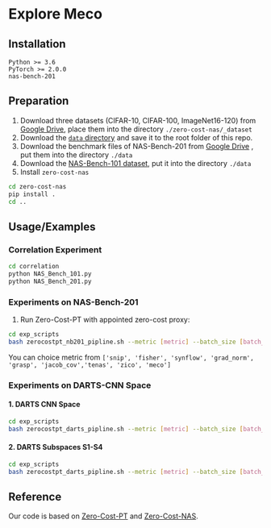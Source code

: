 # Explore Meco

## Installation

```
Python >= 3.6
PyTorch >= 2.0.0
nas-bench-201
```

## Preparation

1. Download three datasets (CIFAR-10, CIFAR-100, ImageNet16-120) from [Google Drive](https://drive.google.com/drive/folders/1T3UIyZXUhMmIuJLOBMIYKAsJknAtrrO4),  place them into the directory `./zero-cost-nas/_dataset`
2. Download the [`data` directory](https://drive.google.com/drive/folders/18Eia6YuTE5tn5Lis_43h30HYpnF9Ynqf?usp=sharing) and save it to the root folder of this repo. 
3. Download the benchmark files of NAS-Bench-201 from [Google Drive](https://drive.google.com/file/d/1SKW0Cu0u8-gb18zDpaAGi0f74UdXeGKs/view) , put them into the directory `./data`
4. Download the [NAS-Bench-101 dataset](https://storage.googleapis.com/nasbench/nasbench_only108.tfrecord), put it into the directory `./data`
5. Install `zero-cost-nas`
 ```bash
 cd zero-cost-nas
 pip install .
 cd ..
 ```

## Usage/Examples

### Correlation Experiment

```bash
cd correlation
python NAS_Bench_101.py
python NAS_Bench_201.py
```




### Experiments on NAS-Bench-201

1. Run Zero-Cost-PT with appointed zero-cost proxy:
```bash
cd exp_scripts
bash zerocostpt_nb201_pipline.sh --metric [metric] --batch_size [batch_size] --seed [seed]
```
You can choice metric from `['snip', 'fisher', 'synflow', 'grad_norm', 'grasp', 'jacob_cov','tenas', 'zico', 'meco'] `

### Experiments on DARTS-CNN Space

#### 1. DARTS CNN Space

```bash
cd exp_scripts
bash zerocostpt_darts_pipline.sh --metric [metric] --batch_size [batch_size] --seed [seed]
```

#### 2. DARTS Subspaces S1-S4

````bash
cd exp_scripts
bash zerocostpt_darts_pipline.sh --metric [metric] --batch_size [batch_size] --seed [seed] --space [s1-s4]
````

## Reference

Our code is based on [Zero-Cost-PT](https://github.com/zerocostptnas/zerocost_operation_score) and [Zero-Cost-NAS](https://github.com/SamsungLabs/zero-cost-nas).
